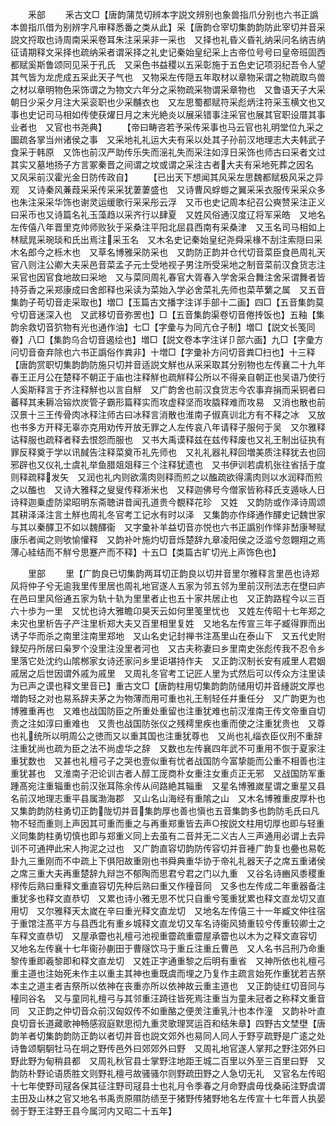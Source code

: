 <!-- { "loadSidebar": true } -->

　　釆部
　　釆古文□【唐韵蒲苋切辨本字説文辨别也象兽指爪分别也六书正譌本兽指爪借为别辨字凡审释悉番之类从此】采【唐韵仓宰切集韵韵防此宰切并音采説文捋取也诗周南采采卷耳朱注采采非一采也　又择也礼昏义昏礼纳采问名纳吉纳征请期释文采择也疏纳采者谓采择之礼史记秦始皇纪采上古帝位号号曰皇帝班固西都赋奚斯鲁颂同见采于孔氏　又采色书益稷以五采彰施于五色史记项羽纪吾令人望其气皆为龙虎成五采此天子气也　又物采左传隠五年取材以章物采谓之物疏取鸟兽之材以章明物色采饰谓之为物文六年分之采物疏采物谓采章物也　又鲁语天子大采朝日少采夕月注大采衮职也少采黼衣也　又左思蜀都赋符采彪炳注符采玉横文也又事也史记司马相如传使获燿日月之末光絶炎以展采错事注采官也展其官职设厝其事业者也　又官也书尧典】
　　【帝曰畴咨若予采传采事也马云官也礼明堂位九采之圗疏各掌当州诸侯之事　又采地礼礼运大夫有采以处其子孙前汉地理志大夫韩武子食采于韩原　又饰也前汉严助传乐失而滛礼失而采注如淳日采饰也师古曰采者文过其实又墓地扬子方言冢秦晋之间谓之坟或谓之采注古者大夫有采地死葬之因名　又风采前汉霍光金日防传政自】
　　【已出天下想闻其风采左思魏都赋极风采之异观　又诗秦风蒹葭采采传采采犹萋萋盛也　又诗曹风蜉蝣之翼采采衣服传采采众多也朱注采采华饰也谢灵运缓歌行采采彤云浮　又币也史记周本纪召公奭赞采注正义曰采币也又诗篇名礼玉藻趋以采齐行以肆夏　又姓风俗通汉度辽将军采皓　又地名左传僖八年晋里克帅师败狄于采桑注平阳北屈县西南有采桑津　又玉名司马相如上林赋晁采琬琰和氏出焉注采玉名　又木名史记秦始皇纪尧舜采椽不刮注索隠曰采木名郎今之栎木也　又草名博雅采防采也　又韵防正韵并仓代切音菜臣食邑周礼天官八则注公卿大夫采邑音菜孟子元士受地视子男注所受采地之制音菜前汉食货志注采官也因官食地故曰采地　又与菜同周礼春官大胥春入学舍采合舞注舍采谓舞者皆持芬香之采郑康成曰舍郎释也采读为菜始入学必舍菜礼先师也菜苹蘩之属　又五音集韵子苟切音走采取也】増□【玉篇古文播字注详手部十二画】四□【五音集韵莫兮切音迷深入也　又武移切音弥罟也】□【五音集韵渠卷切音倦抟饭也】五釉【集韵余救切音狖物有光也通作油】七□【字彚与为同亢仓子制】増□【説文长笺同眷】八□【集韵乌合切音遏绘也】増□【説文卷本字注详卩部六画】九□【字彚方问切音奋弃除也六书正譌俗作粪非】十増□【字彚补方问切音粪□扫也】十三释【唐韵赏职切集韵韵防施只切并音适説文觧也从采采取其分别物也左传襄二十九年春王正月公在楚释不朝正于庙也注释觧也疏觧释公所以不得亲自朝正也吴语乃使行人奚斯释言于齐注释觧也以言自觧　又广韵舍也前汉食货志今农事弃捐而采铜者曰蕃释其耒耨冾镕炊炭管子霸形篇释实而攻虚释坚而攻膬释难而攻易　又消也散也前汉景十三王传骨肉冰释注师古曰冰释言消散也淮南子俶真训北方有不释之冰　又放也书多方开释无辜亦克用劝传开放无罪之人左传哀八年请释子服何于吴　又尔雅释诂释服也疏释者释去恨怨而服也　又书大禹谟释兹在兹传释废也又礼王制出征执有罪反释奠于学以讯馘告注释菜奠币礼先师也　又礼礼器礼释回増美质注释犹去也回邪辟也又仪礼士虞礼举鱼腊爼爼释三个注释犹遗也　又书伊训若虞机张往省括于度则释疏释发矢　又润也礼内则欲濡肉则释而煎之以醢疏欲得濡肉则以水润释而煎之以醢也　又诗大雅释之叟叟传释淅米也　又释迦佛号今僧家皆称释氏支遁咏人日诗释迦乗虚防梁昭明东斋聴讲昔闻孔道贵今覩释花珍　又姓　又韵防或作泽诗周颂其耕泽泽注言土觧也周礼冬官考工记水有时以泽　又集韵亦作绎通作醳史记魏世家与其以秦醳卫不如以魏醳衞　又字彚补羊益切音亦悦也六书正譌别作怿非嵆康琴赋康乐者闻之则欨愉懽释　又韵补叶施灼切音烁楚辞九章凌阳侯之泛滥兮忽翺翔之焉薄心絓结而不觧兮思蹇产而不释】十五□【类篇古旷切光上声饰色也】

　　里部
　　里【广韵良已切集韵两耳切正韵良以切并音里尔雅释言里邑也诗郑风将仲子兮无逾我里传里居也周礼地官遂人五家为邻五邻为里前汉刑法志在壄曰庐在邑曰里风俗通五家为轨十轨为里里者止也五十家共居止也　又正韵路程今以三百六十歩为一里　又忧也诗大雅瞻卬昊天云如何里笺里忧也　又姓左传昭十七年郑之未灾也里析告子产注里析郑大夫又百里相里复姓　又地名左传宣三年子臧得罪而出诱子华而杀之南里注南里郑地　又山名史记封禅书注髙里山在泰山下　又五代史附録契丹所居曰枭罗个没里注没里者河也　又古夫称妻曰乡里南史张彪传我不忍令乡里落它处沈约山隂桞家女诗还家问乡里讵堪持作夫　又正韵汉制长安有戚里人君姻戚居之后世因谓外戚为戚里　又周礼冬官考工记匠人里为式然后可以传众方注里读为已声之谟也释文里音已】重古文□【唐韵柱用切集韵韵防储用切并音緟説文厚也増韵轻之对也易系辞夫茅之为物薄而用可重也礼王制轻任幷重任分　又广韵更为也博雅重再也　又难也战国防臣之所重处重留也注重犹难也前汉淮南王传文帝重自切责之注如淳曰重难也　又贵也战国防张仪之残樗里疾也重而使之注重犹贵也　又尊也礼统所以明周公之徳而又以重其国也注重犹尊也　又尚也礼缁衣臣仪刑不重辞注重犹尚也疏为臣之法不尚虚华之辞　又数也左传襄四年武不可重用不恢于夏家注重犹数也　又甚也礼檀弓子之哭也壹似重有忧者战国防今富挚能而公重不相善也注重犹甚也　又淮南子汜论训古者人醇工厐商朴女重注女重贞正无邪　又战国防军重踵髙宛注重辎重也前汉张耳陈余传从间路絶其辎重　又星名博雅嵗星谓之重星又县名前汉地理志重平县属渤海郡　又山名山海经有重隂之山　又木名博雅重皮厚朴也　又集韵韵防柱勇切正韵陇切并音集韵厚也善也愼也五音集韵多也韵防毛氏曰凡物不轻而重则上声因其可重而重之与再重郑重皆去声○按説文柱用切厚也即与轻重义同集韵柱勇切慎也即与郑重义同上去虽有二音并无二义古人三声通用必谓上去异训不可通押此宋人拘泥之过也　又广韵直容切韵防传容切并音褈广韵复也疉也易乾卦九三重刚而不中疏上下俱阳故重刚也书舜典重华协于帝礼礼器天子之席五重诸侯之席三重大夫再重楚辞九辩岂不郁陶而思君兮君之门以九重　又谷名诗豳风黍稷重穋传后熟曰重释文重直容切先种后熟曰重又作穜音同　又多也左传成二年重器备注重犹多也释文直恭切　又累也诗小雅无思不忧只自重兮笺重犹累也释文直龙切又直用切　又尔雅释天太嵗在辛曰重光释文直龙切　又地名左传僖三十一年臧文仲往宿于重馆注髙平方与县西北有重乡城释文直龙切又车名诗衞风猗重较兮传重较卿士之车释文直恭切　又屋承霤也礼檀弓池视重霤疏重霤屋承霤也以木为之释文直容切　又地名左传襄十七年衞孙蒯田于曹隧饮马于重丘注重丘曹邑　又人名书吕刑乃命重黎传重即羲黎即和释文直龙切　又姓正字通重黎之后明有重省　又神所依也礼檀弓重主道也注始死未作主以重主其神也重既虞而埋之乃复作主疏言始死作重犹若吉祭本主之道主者吉祭所以依神在丧重亦所以依神故云重主道也　又正韵徒红切音同与穜同谷名　又与童同礼檀弓与其邻重汪踦往皆死焉注重当为童未冠者之称释文重音同　又正韵之仲切音众前汉匈奴传不如重酪之便羙注重乳汁也本作潼　又韵补叶直良切音长道藏歌神畅感寂庭默思彻九重灵歌理冥运百和结朱章】四野古文埜壄【唐韵羊者切集韵韵防正韵以者切并音也説文郊外也易同人同人于野亨疏野是广逺之处诗鲁颂駉駉牡马在坰之野传邑外曰郊郊外曰野　又周礼地官遂人掌邦之野注郊外曰野此野为甸稍县都　又周礼秋官县士掌野注地距王城二百里以外至三百里曰野　又韵防朴野论语质胜文则野礼檀弓故骚骚尔则野疏田野之人急切无礼　又官名左传昭十七年使野司冦各保其征注野司冦县士也礼月令季春之月命野虞毋伐桑祏注野虞谓主田及山林之官又地名书禹贡原隰防绩至于猪野传猪野地名左传宣十七年晋人执晏弱于野王注野王县今属河内又昭二十五年】
